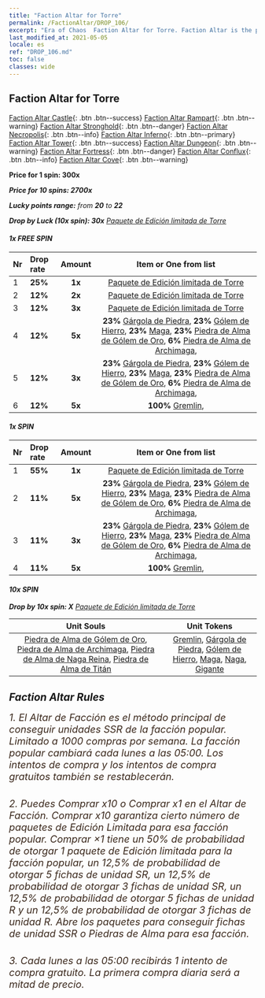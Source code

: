 ```yaml
---
title: "Faction Altar for Torre"
permalink: /FactionAltar/DROP_106/
excerpt: "Era of Chaos  Faction Altar for Torre. Faction Altar is the primary method for obtaining SSR units from the popular faction. Limited to 1,000 purchases each week. The popular faction changes at 05:00 every Monday. Purchase attempts and free purchase attempts will also reset then."
last_modified_at: 2021-05-05
locale: es
ref: "DROP_106.md"
toc: false
classes: wide
---
```


##  Faction Altar for **Torre**

  [Faction Altar Castle](/es/FactionAltar/DROP_101/){: .btn .btn--success} [Faction Altar Rampart](/es/FactionAltar/DROP_102/){: .btn .btn--warning} [Faction Altar Stronghold](/es/FactionAltar/DROP_103/){: .btn .btn--danger} [Faction Altar Necropolis](/es/FactionAltar/DROP_104/){: .btn .btn--info} [Faction Altar Inferno](/es/FactionAltar/DROP_105/){: .btn .btn--primary} [Faction Altar Tower](/es/FactionAltar/DROP_106/){: .btn .btn--success} [Faction Altar Dungeon](/es/FactionAltar/DROP_107/){: .btn .btn--warning} [Faction Altar Fortress](/es/FactionAltar/DROP_108/){: .btn .btn--danger} [Faction Altar Conflux](/es/FactionAltar/DROP_109/){: .btn .btn--info} [Faction Altar Cove](/es/FactionAltar/DROP_112/){: .btn .btn--warning} 

  **Price for 1 spin: 300x** <i class="fas fa-gem"/>

  **Price for 10 spins: 2700x** <i class="fas fa-gem"/>

  **Lucky points range:** from **20** to **22**

  **Drop by Luck (10x spin): 30x** [Paquete de Edición limitada de Torre](/ItemsES/con_2110/)

####  1x FREE SPIN 

  |    Nr    |  Drop rate  |  Amount   |   Item or One from list  |
  |:---------|:------------|:---------:|:------------------------:|
  | 1 | **25%** | **1x** | [Paquete de Edición limitada de Torre](/ItemsES/con_2110/) |
  | 2 | **12%** | **2x** | [Paquete de Edición limitada de Torre](/ItemsES/con_2110/) |
  | 3 | **12%** | **3x** | [Paquete de Edición limitada de Torre](/ItemsES/con_2110/) |
  | 4 | **12%** | **5x** |  **23%** [Gárgola de Piedra](/ItemsES/unt_236/),  **23%** [Gólem de Hierro](/ItemsES/unt_237/),  **23%** [Maga](/ItemsES/unt_238/),  **23%** [Piedra de Alma de Gólem de Oro](/ItemsES/unt_322/),  **6%** [Piedra de Alma de Archimaga](/ItemsES/unt_323/),  |
  | 5 | **12%** | **3x** |  **23%** [Gárgola de Piedra](/ItemsES/unt_236/),  **23%** [Gólem de Hierro](/ItemsES/unt_237/),  **23%** [Maga](/ItemsES/unt_238/),  **23%** [Piedra de Alma de Gólem de Oro](/ItemsES/unt_322/),  **6%** [Piedra de Alma de Archimaga](/ItemsES/unt_323/),  |
  | 6 | **12%** | **5x** |  **100%** [Gremlin](/ItemsES/unt_235/),  |


####  1x SPIN 

  |    Nr    |  Drop rate  |  Amount   |   Item or One from list  |
  |:---------|:------------|:---------:|:------------------------:|
  | 1 | **55%** | **1x** | [Paquete de Edición limitada de Torre](/ItemsES/con_2110/) |
  | 2 | **11%** | **5x** |  **23%** [Gárgola de Piedra](/ItemsES/unt_236/),  **23%** [Gólem de Hierro](/ItemsES/unt_237/),  **23%** [Maga](/ItemsES/unt_238/),  **23%** [Piedra de Alma de Gólem de Oro](/ItemsES/unt_322/),  **6%** [Piedra de Alma de Archimaga](/ItemsES/unt_323/),  |
  | 3 | **11%** | **3x** |  **23%** [Gárgola de Piedra](/ItemsES/unt_236/),  **23%** [Gólem de Hierro](/ItemsES/unt_237/),  **23%** [Maga](/ItemsES/unt_238/),  **23%** [Piedra de Alma de Gólem de Oro](/ItemsES/unt_322/),  **6%** [Piedra de Alma de Archimaga](/ItemsES/unt_323/),  |
  | 4 | **11%** | **5x** |  **100%** [Gremlin](/ItemsES/unt_235/),  |


####  10x SPIN 

  **Drop by 10x spin: X** [Paquete de Edición limitada de Torre](/ItemsES/con_2110/)

  |    Unit Souls    |  Unit Tokens  |
  |:----------------:|:-------------:|
  | [Piedra de Alma de Gólem de Oro](/ItemsES/unt_322/), [Piedra de Alma de Archimaga](/ItemsES/unt_323/), [Piedra de Alma de Naga Reina](/ItemsES/unt_325/), [Piedra de Alma de Titán](/ItemsES/unt_326/) | [Gremlin](/ItemsES/unt_235/), [Gárgola de Piedra](/ItemsES/unt_236/), [Gólem de Hierro](/ItemsES/unt_237/), [Maga](/ItemsES/unt_238/), [Naga](/ItemsES/unt_240/), [Gigante](/ItemsES/unt_241/) |



## Faction Altar Rules

  <span style="color: #3c2a1e;font-size:20px">1. El Altar de Facción es el método principal de conseguir unidades SSR de la facción popular. Limitado a 1000 compras por semana. La facción popular cambiará cada lunes a las 05:00. Los intentos de compra y los intentos de compra gratuitos también se restablecerán. </span><br/>

<br/>  <span style="color: #3c2a1e;font-size:20px">2. Puedes Comprar x10 o Comprar x1 en el Altar de Facción. Comprar x10 garantiza cierto número de paquetes de Edición Limitada para esa facción popular. Comprar ×1 tiene un 50% de probabilidad de otorgar 1 paquete de Edición limitada para la facción popular, un 12,5% de probabilidad de otorgar 5 fichas de unidad SR, un 12,5% de probabilidad de otorgar 3 fichas de unidad SR, un 12,5% de probabilidad de otorgar 5 fichas de unidad R y un 12,5% de probabilidad de otorgar 3 fichas de unidad R. Abre los paquetes para conseguir fichas de unidad SSR o Piedras de Alma para esa facción.</span>

<br/>  <span style="color: #3c2a1e;font-size:20px">3. Cada lunes a las 05:00 recibirás 1 intento de compra gratuito. La primera compra diaria será a mitad de precio.</span><br/>

<br/>